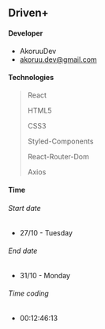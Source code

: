 ## Driven+

#### Developer
- AkoruuDev
- akoruu.dev@gmail.com

#### Technologies
> <p>React</p>
> <p>HTML5</p>
> <p>CSS3</p>
> <p>Styled-Components</p>
> <p>React-Router-Dom</p>
> <p>Axios</p>

#### Time
###### Start date
* 27/10 - Tuesday
###### End date
* 31/10 - Monday
###### Time coding
* 00:12:46:13